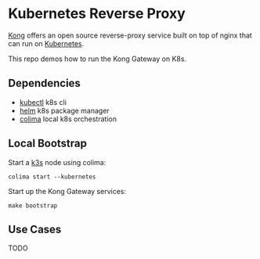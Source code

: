 # Kubernetes Reverse Proxy

[Kong](https://konghq.com/) offers an open source reverse-proxy service built on top of nginx that can run on [Kubernetes](https://docs.konghq.com/gateway/3.8.x/install/kubernetes/proxy/).

This repo demos how to run the Kong Gateway on K8s.

## Dependencies

* [kubectl](https://kubernetes.io/docs/tasks/tools/install-kubectl-macos/) k8s cli
* [helm](https://helm.sh/docs/intro/quickstart/) k8s package manager
* [colima](https://github.com/abiosoft/colima) local k8s orchestration

## Local Bootstrap

Start a [k3s](https://k3s.io/) node using colima:
```
colima start --kubernetes
```

Start up the Kong Gateway services:
```
make bootstrap
```

## Use Cases

TODO